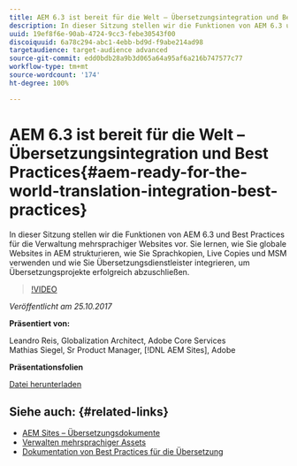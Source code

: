 ```yaml
---
title: AEM 6.3 ist bereit für die Welt – Übersetzungsintegration und Best Practices
description: In dieser Sitzung stellen wir die Funktionen von AEM 6.3 und Best Practices für die Verwaltung mehrsprachiger Websites vor. Sie lernen, wie Sie globale Websites in AEM strukturieren, wie Sie Sprachkopien, Live Copies und MSM verwenden und wie Sie Übersetzungsdienstleister integrieren, um Übersetzungsprojekte erfolgreich abzuschließen.
uuid: 19ef8f6e-90ab-4724-9cc3-febe30543f00
discoiquuid: 6a78c294-abc1-4ebb-bd9d-f9abe214ad98
targetaudience: target-audience advanced
source-git-commit: edd0bdb28a9b3d065a64a95af6a216b747577c77
workflow-type: tm+mt
source-wordcount: '174'
ht-degree: 100%

---
```


# AEM 6.3 ist bereit für die Welt – Übersetzungsintegration und Best Practices{#aem-ready-for-the-world-translation-integration-best-practices}

In dieser Sitzung stellen wir die Funktionen von AEM 6.3 und Best Practices für die Verwaltung mehrsprachiger Websites vor. Sie lernen, wie Sie globale Websites in AEM strukturieren, wie Sie Sprachkopien, Live Copies und MSM verwenden und wie Sie Übersetzungsdienstleister integrieren, um Übersetzungsprojekte erfolgreich abzuschließen.

>[!VIDEO](https://video.tv.adobe.com/v/21532/?quality=9)

*Veröffentlicht am 25.10.2017*

**Präsentiert von:**

Leandro Reis, Globalization Architect, Adobe Core Services\
Mathias Siegel, Sr Product Manager, [!DNL AEM Sites], Adobe

**Präsentationsfolien**

[Datei herunterladen](assets/immerse-2017-translationpresentation-rev1.pdf)

## Siehe auch: {#related-links}

* [AEM Sites – Übersetzungsdokumente](https://docs.adobe.com/docs/de/aem/6-3/administer/sites/translation.html)
* [Verwalten mehrsprachiger Assets](https://docs.adobe.com/docs/de/aem/6-3/author/assets/managing-assets-touch-ui/multilingual-assets.html)
* [Dokumentation von Best Practices für die Übersetzung](https://docs.adobe.com/docs/de/aem/6-3/administer/sites/translation/tc-bp.html)
